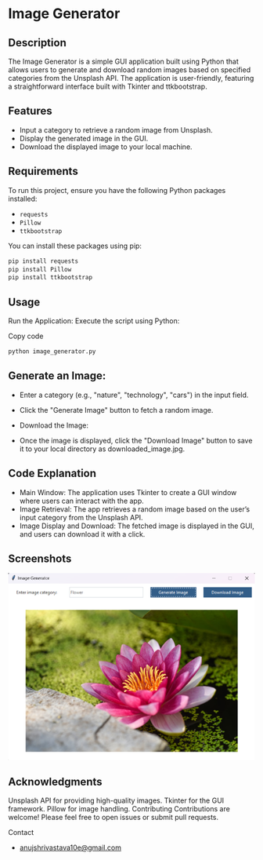 # Image Generator

## Description
The Image Generator is a simple GUI application built using Python that allows users to generate and download random images based on specified categories from the Unsplash API. The application is user-friendly, featuring a straightforward interface built with Tkinter and ttkbootstrap.

## Features
- Input a category to retrieve a random image from Unsplash.
- Display the generated image in the GUI.
- Download the displayed image to your local machine.

## Requirements
To run this project, ensure you have the following Python packages installed:
- `requests`
- `Pillow`
- `ttkbootstrap`

You can install these packages using pip:

```bash
pip install requests
pip install Pillow
pip install ttkbootstrap
```

## Usage
Run the Application: Execute the script using Python:

Copy code
```bash
python image_generator.py
```

## Generate an Image:

- Enter a category (e.g., "nature", "technology", "cars") in the input field.
- Click the "Generate Image" button to fetch a random image.
- Download the Image:

- Once the image is displayed, click the "Download Image" button to save it to your local directory as downloaded_image.jpg.

## Code Explanation
- Main Window: The application uses Tkinter to create a GUI window where users can interact with the app.
- Image Retrieval: The app retrieves a random image based on the user’s input category from the Unsplash API.
- Image Display and Download: The fetched image is displayed in the GUI, and users can download it with a click.

## Screenshots
![Application-Screenshot](SS.png)


## Acknowledgments
Unsplash API for providing high-quality images.
Tkinter for the GUI framework.
Pillow for image handling.
Contributing
Contributions are welcome! Please feel free to open issues or submit pull requests.

Contact
- anujshrivastava10e@gmail.com

